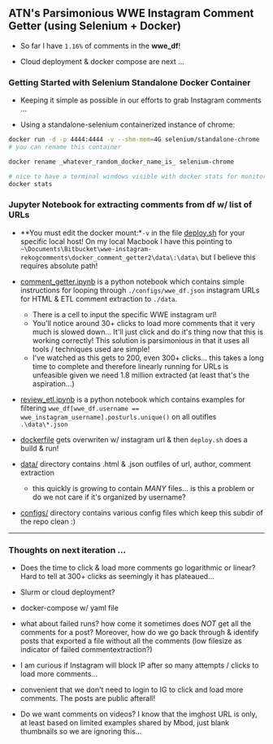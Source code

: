 ## ATN's Parsimonious WWE Instagram Comment Getter (using Selenium + Docker)

- So far I have `1.16%` of comments in the **wwe_df**!

- Cloud deployment & docker compose are next ...

### Getting Started with Selenium Standalone Docker Container

- Keeping it simple as possible in our efforts to grab Instagram comments ... 

- Using a standalone-selenium containerized instance of chrome:

``` bash
docker run -d -p 4444:4444 -v --shm-mem=4G selenium/standalone-chrome
# you can rename this container

docker rename _whatever_random_docker_name_is_ selenium-chrome

# nice to have a terminal windows visible with docker stats for monitoring
docker stats
```

### Jupyter Notebook for extracting comments from df w/ list of URLs

- **You must edit the docker mount:*`-v` in the file [deploy.sh](./deploy.sh) for your specific local host! On my local Macbook I have this pointing to `~\Documents\Bitbucket\wwe-instagram-rekogcomments\docker_comment_getter2\data\:\data\` but I believe this requires absolute path!

- [comment_getter.ipynb](./comment_getter.ipynb) is a python notebook which contains simple instructions for looping through `./configs/wwe_df.json` instagram URLs for HTML & ETL comment extraction to `./data`.
    - There is a cell to input the specific WWE instagram url!
    - You'll notice around 30+ clicks to load more comments that it very much is slowed down... It'll just click and do it's thing now that this is working correctly! This solution is parsimonious in that it uses all tools / techniques used are simple!
    - I've watched as this gets to 200, even 300+ clicks... this takes a long time to complete and therefore linearly running for URLs is unfeasible given we need 1.8 million extracted (at least that's the aspiration...)
- [review_etl.ipynb](./review_etl.ipynb) is a python notebook which contains examples for filtering `wwe_df[wwe_df.username == wwe_instagram_username].posturls.unique()` on all outifles `.\data\*.json`

- [dockerfile](./dockerfile) gets overwriten w/ instagram url & then `deploy.sh` does a build & run!

- [data/](./data) directory contains .html & .json outfiles of url, author, comment extraction 
    - this quickly is growing to contain *MANY* files... is this a problem or do we not care if it's organized by username?
- [configs/](./configs) directory contains various config files which keep this subdir of the repo clean :)

_______
### Thoughts on next iteration ... 

- Does the time to click & load more comments go logarithmic or linear? Hard to tell at 300+ clicks as seemingly it has plateaued...
- Slurm or cloud deployment?
- docker-compose w/ yaml file
- what about failed runs? how come it sometimes does *NOT* get all the comments for a post? Moreover, how do we go back through & identify posts that exported a file without all the comments (low filesize as indicator of failed commentextraction?)


- I am curious if Instagram will block IP after so many attempts / clicks to load more comments... 
- convenient that we don't need to login to IG to click and load more comments. The posts are public afterall!
- Do we want comments on videos? I know that the imghost URL is only, at least based on limited examples shared by Mbod, just blank thumbnails so we are ignoring this...